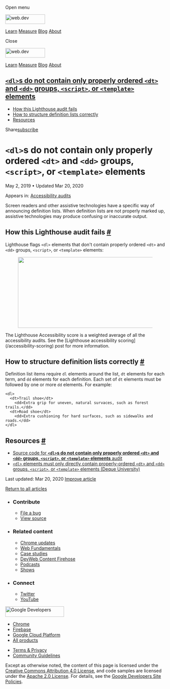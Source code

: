 <span class="w-tooltip w-tooltip--left">Open menu</span>

<a href="/" class="gc-analytics-event header-default__logo-link"><img src="/images/lockup.svg" alt="web.dev" class="header-default__logo" width="125" height="30" /></a>

<a href="/learn/" class="gc-analytics-event header-default__link">Learn</a> <a href="/measure/" class="gc-analytics-event header-default__link">Measure</a> <a href="/blog/" class="gc-analytics-event header-default__link">Blog</a> <a href="/about/" class="gc-analytics-event header-default__link">About</a>

<span class="w-tooltip">Close</span>

<a href="/" class="gc-analytics-event"><img src="/images/lockup.svg" alt="web.dev" class="drawer-default__logo" width="125" height="30" /></a>

<a href="/learn/" class="gc-analytics-event drawer-default__link">Learn</a> <a href="/measure/" class="gc-analytics-event drawer-default__link">Measure</a> <a href="/blog/" class="gc-analytics-event drawer-default__link">Blog</a> <a href="/about/" class="gc-analytics-event drawer-default__link">About</a>

<a href="#lesscodegreaterandltdlandgtlesscodegreaters-do-not-contain-only-properly-ordered-lesscodegreaterandltdtandgtlesscodegreater-and-lesscodegreaterandltddandgtlesscodegreater-groups-lesscodegreaterandltscriptandgtlesscodegreater-or-lesscodegreaterandlttemplateandgtlesscodegreater-elements" class="w-toc__header--link"><code>&lt;dl&gt;</code>s do not contain only properly ordered <code>&lt;dt&gt;</code> and <code>&lt;dd&gt;</code> groups, <code>&lt;script&gt;</code>, or <code>&lt;template&gt;</code> elements</a>
-----------------------------------------------------------------------------------------------------------------------------------------------------------------------------------------------------------------------------------------------------------------------------------------------------------------------------------------------------------------------------------------------------------------------------------------------------------------------------------------------------------------------------------------

-   [How this Lighthouse audit fails](#how-this-lighthouse-audit-fails)
-   [How to structure definition lists correctly](#how-to-structure-definition-lists-correctly)
-   [Resources](#resources)

Share<a href="/newsletter/" class="gc-analytics-event w-actions__fab w-actions__fab--subscribe"><span>subscribe</span></a>

`<dl>`s do not contain only properly ordered `<dt>` and `<dd>` groups, `<script>`, or `<template>` elements
===========================================================================================================

May 2, 2019 <span class="w-author__separator">•</span> Updated Mar 20, 2020

<span class="w-post-signpost__title">Appears in:</span> <a href="/lighthouse-accessibility" class="w-post-signpost__link">Accessibility audits</a>

Screen readers and other assistive technologies have a specific way of announcing definition lists. When definition lists are not properly marked up, assistive technologies may produce confusing or inaccurate output.

How this Lighthouse audit fails <a href="#how-this-lighthouse-audit-fails" class="w-headline-link">#</a>
--------------------------------------------------------------------------------------------------------

Lighthouse flags `<dl>` elements that don't contain properly ordered `<dt>` and `<dd>` groups, `<script>`, or `<template>` elements:

<figure><img src="https://web-dev.imgix.net/image/tcFciHGuF3MxnTr1y5ue01OGLBn2/7PIfPwOqBuptPXkECl2J.png?auto=format" class="w-screenshot" sizes="(min-width: 800px) 800px, calc(100vw - 48px)" srcset="https://web-dev.imgix.net/image/tcFciHGuF3MxnTr1y5ue01OGLBn2/7PIfPwOqBuptPXkECl2J.png?auto=format&amp;w=200 200w, https://web-dev.imgix.net/image/tcFciHGuF3MxnTr1y5ue01OGLBn2/7PIfPwOqBuptPXkECl2J.png?auto=format&amp;w=228 228w, https://web-dev.imgix.net/image/tcFciHGuF3MxnTr1y5ue01OGLBn2/7PIfPwOqBuptPXkECl2J.png?auto=format&amp;w=260 260w, https://web-dev.imgix.net/image/tcFciHGuF3MxnTr1y5ue01OGLBn2/7PIfPwOqBuptPXkECl2J.png?auto=format&amp;w=296 296w, https://web-dev.imgix.net/image/tcFciHGuF3MxnTr1y5ue01OGLBn2/7PIfPwOqBuptPXkECl2J.png?auto=format&amp;w=338 338w, https://web-dev.imgix.net/image/tcFciHGuF3MxnTr1y5ue01OGLBn2/7PIfPwOqBuptPXkECl2J.png?auto=format&amp;w=385 385w, https://web-dev.imgix.net/image/tcFciHGuF3MxnTr1y5ue01OGLBn2/7PIfPwOqBuptPXkECl2J.png?auto=format&amp;w=439 439w, https://web-dev.imgix.net/image/tcFciHGuF3MxnTr1y5ue01OGLBn2/7PIfPwOqBuptPXkECl2J.png?auto=format&amp;w=500 500w, https://web-dev.imgix.net/image/tcFciHGuF3MxnTr1y5ue01OGLBn2/7PIfPwOqBuptPXkECl2J.png?auto=format&amp;w=571 571w, https://web-dev.imgix.net/image/tcFciHGuF3MxnTr1y5ue01OGLBn2/7PIfPwOqBuptPXkECl2J.png?auto=format&amp;w=650 650w, https://web-dev.imgix.net/image/tcFciHGuF3MxnTr1y5ue01OGLBn2/7PIfPwOqBuptPXkECl2J.png?auto=format&amp;w=741 741w, https://web-dev.imgix.net/image/tcFciHGuF3MxnTr1y5ue01OGLBn2/7PIfPwOqBuptPXkECl2J.png?auto=format&amp;w=845 845w, https://web-dev.imgix.net/image/tcFciHGuF3MxnTr1y5ue01OGLBn2/7PIfPwOqBuptPXkECl2J.png?auto=format&amp;w=964 964w, https://web-dev.imgix.net/image/tcFciHGuF3MxnTr1y5ue01OGLBn2/7PIfPwOqBuptPXkECl2J.png?auto=format&amp;w=1098 1098w, https://web-dev.imgix.net/image/tcFciHGuF3MxnTr1y5ue01OGLBn2/7PIfPwOqBuptPXkECl2J.png?auto=format&amp;w=1252 1252w, https://web-dev.imgix.net/image/tcFciHGuF3MxnTr1y5ue01OGLBn2/7PIfPwOqBuptPXkECl2J.png?auto=format&amp;w=1428 1428w, https://web-dev.imgix.net/image/tcFciHGuF3MxnTr1y5ue01OGLBn2/7PIfPwOqBuptPXkECl2J.png?auto=format&amp;w=1600 1600w" width="800" height="223" /></figure>The Lighthouse Accessibility score is a weighted average of all the accessibility audits. See the [Lighthouse accessibility scoring](/accessibility-scoring) post for more information.

How to structure definition lists correctly <a href="#how-to-structure-definition-lists-correctly" class="w-headline-link">#</a>
--------------------------------------------------------------------------------------------------------------------------------

Definition list items require `dl` elements around the list, `dt` elements for each term, and `dd` elements for each definition. Each set of `dt` elements must be followed by one or more `dd` elements. For example:

    <dl>
      <dt>Trail shoe</dt>
        <dd>Extra grip for uneven, natural survaces, such as forest trails.</dd>
      <dt>Road shoe</dt>
        <dd>Extra cushioning for hard surfaces, such as sidewalks and roads.</dd>
    </dl>

Resources <a href="#resources" class="w-headline-link">#</a>
------------------------------------------------------------

-   [Source code for **`<dl>`s do not contain only properly ordered `<dt>` and `<dd>` groups, `<script>`, or `<template>` elements** audit](https://github.com/GoogleChrome/lighthouse/blob/master/lighthouse-core/audits/accessibility/definition-list.js)
-   [`<dl>` elements must only directly contain properly-ordered `<dt>` and `<dd>` groups, `<script>`, or `<template>` elements (Deque University)](https://dequeuniversity.com/rules/axe/3.3/definition-list)

<span class="w-mr--sm">Last updated: Mar 20, 2020 </span>[Improve article](https://github.com/GoogleChrome/web.dev/blob/master/src/site/content/en/lighthouse-accessibility/definition-list/index.md)

<a href="/lighthouse-accessibility" class="gc-analytics-event w-article-navigation__link w-article-navigation__link--back w-article-navigation__link--single">Return to all articles</a>

-   ### Contribute

    -   <a href="https://github.com/GoogleChrome/web.dev/issues/new?assignees=&amp;labels=bug&amp;template=bug_report.md&amp;title=" class="w-footer__linkbox-link">File a bug</a>
    -   <a href="https://github.com/googlechrome/web.dev" class="w-footer__linkbox-link">View source</a>

-   ### Related content

    -   <a href="https://blog.chromium.org/" class="w-footer__linkbox-link">Chrome updates</a>
    -   <a href="https://developers.google.com/web/" class="w-footer__linkbox-link">Web Fundamentals</a>
    -   <a href="https://developers.google.com/web/showcase/" class="w-footer__linkbox-link">Case studies</a>
    -   <a href="https://devwebfeed.appspot.com/" class="w-footer__linkbox-link">DevWeb Content Firehose</a>
    -   <a href="/podcasts/" class="w-footer__linkbox-link">Podcasts</a>
    -   <a href="/shows/" class="w-footer__linkbox-link">Shows</a>

-   ### Connect

    -   <a href="https://www.twitter.com/ChromiumDev" class="w-footer__linkbox-link">Twitter</a>
    -   <a href="https://www.youtube.com/user/ChromeDevelopers" class="w-footer__linkbox-link">YouTube</a>

<a href="https://developers.google.com/" class="w-footer__utility-logo-link"><img src="/images/lockup-color.png" alt="Google Developers" class="w-footer__utility-logo" width="185" height="33" /></a>

-   <a href="https://developer.chrome.com/" class="w-footer__utility-link">Chrome</a>
-   <a href="https://firebase.google.com/" class="w-footer__utility-link">Firebase</a>
-   <a href="https://cloud.google.com/" class="w-footer__utility-link">Google Cloud Platform</a>
-   <a href="https://developers.google.com/products" class="w-footer__utility-link">All products</a>

<!-- -->

-   <a href="https://policies.google.com/" class="w-footer__utility-link">Terms &amp; Privacy</a>
-   <a href="/community-guidelines/" class="w-footer__utility-link">Community Guidelines</a>

Except as otherwise noted, the content of this page is licensed under the [Creative Commons Attribution 4.0 License](https://creativecommons.org/licenses/by/4.0/), and code samples are licensed under the [Apache 2.0 License](https://www.apache.org/licenses/LICENSE-2.0). For details, see the [Google Developers Site Policies](https://developers.google.com/terms/site-policies).
